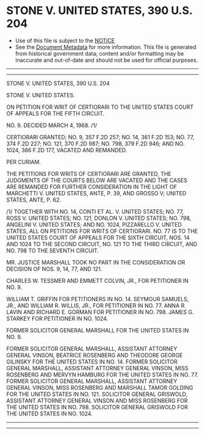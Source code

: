 ---
---

# STONE V. UNITED STATES, 390 U.S. 204

* Use of this file is subject to the [NOTICE](https://github.com/publicdocs/notice/blob/master/NOTICE)
* See the [Document Metadata](../../../) for more information.
  This file is generated from historical government data; content and/or formatting may be inaccurate and out-of-date and should not be used for official purposes.

----------
----------

STONE V. UNITED STATES, 390 U.S. 204

STONE V. UNITED STATES.

ON PETITION FOR WRIT OF CERTIORARI TO THE UNITED STATES COURT OF APPEALS FOR THE FIFTH CIRCUIT.

NO. 9.  DECIDED MARCH 4, 1968.  /1/

CERTIORARI GRANTED; NO. 9, 357 F.2D 257; NO. 14, 361 F.2D 153; NO. 77, 374 F.2D 227; NO. 121, 370 F.2D 987; NO. 798, 379 F.2D 946; AND NO. 1024, 386 F.2D 177, VACATED AND REMANDED.

PER CURIAM.

THE PETITIONS FOR WRITS OF CERTIORARI ARE GRANTED, THE JUDGMENTS OF THE COURTS BELOW ARE VACATED AND THE CASES ARE REMANDED FOR FURTHER CONSIDERATION IN THE LIGHT OF MARCHETTI V. UNITED STATES, ANTE, P. 39, AND GROSSO V; UNITED STATES, ANTE, P. 62.

/1/  TOGETHER WITH NO. 14, CONTI ET AL. V. UNITED STATES; NO. 77, ROSS V. UNITED STATES; NO. 121, DONLON V. UNITED STATES; NO. 798, ANGELINI V. UNITED STATES; AND NO. 1024, PIZZARELLO V. UNITED STATES, ALL ON PETITIONS FOR WRITS OF CERTIORARI.  NO. 77 IS TO THE UNITED STATES COURT OF APPEALS FOR THE SIXTH CIRCUIT, NOS. 14 AND 1024 TO THE SECOND CIRCUIT, NO. 121 TO THE THIRD CIRCUIT, AND NO. 798 TO THE SEVENTH CIRCUIT.

MR. JUSTICE MARSHALL TOOK NO PART IN THE CONSIDERATION OR DECISION OF NOS. 9, 14, 77, AND 121.

CHARLES W. TESSMER AND EMMETT COLVIN, JR., FOR PETITIONER IN NO. 9.

WILLIAM T. GRIFFIN FOR PETITIONERS IN NO. 14.  SEYMOUR SAMUELS, JR., AND WILLIAM R. WILLIS, JR., FOR PETITIONER IN NO. 77.  ANNA R. LAVIN AND RICHARD E. GORMAN FOR PETITIONER IN NO. 798.  JAMES G. STARKEY FOR PETITIONER IN NO. 1024.

FORMER SOLICITOR GENERAL MARSHALL FOR THE UNITED STATES IN NO. 9.

FORMER SOLICITOR GENERAL MARSHALL, ASSISTANT ATTORNEY GENERAL VINSON, BEATRICE ROSENBERG AND THEODORE GEORGE GILINSKY FOR THE UNITED STATES IN NO. 14.  FORMER SOLICITOR GENERAL MARSHALL, ASSISTANT ATTORNEY GENERAL VINSON, MISS ROSENBERG AND MERVYN HAMBURG FOR THE UNITED STATES IN NO. 77.  FORMER SOLICITOR GENERAL MARSHALL, ASSISTANT ATTORNEY GENERAL VINSON, MISS ROSENBERG AND MARSHALL TAMOR GOLDING FOR THE UNITED STATES IN NO. 121.  SOLICITOR GENERAL GRISWOLD, ASSISTANT ATTORNEY GENERAL VINSON AND MISS ROSENBERG FOR THE UNITED STATES IN NO. 798.  SOLICITOR GENERAL GRISWOLD FOR THE UNITED STATES IN NO. 1024.


----------
----------

